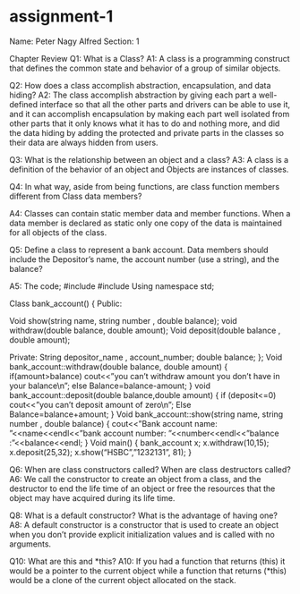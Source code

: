 # assignment-1
Name: Peter Nagy Alfred                                                      Section: 1


Chapter Review
Q1: What is a Class?
A1: 
A class is a programming construct that defines the common state and behavior of a group of similar objects.

Q2: How does a class accomplish abstraction, encapsulation, and data hiding?
A2: The class accomplish abstraction by giving each part a well-defined interface so that all the other parts and drivers can be able to use it, and it can accomplish encapsulation by making each part well isolated from other parts that it only knows what it has to do and nothing more, and did the data hiding by adding the protected and private parts in the classes so their data are always hidden from users.

Q3: What is the relationship between an object and a class?
A3: 
A class is a definition of the behavior of an object and 
Objects are instances of classes.

Q4: In what way, aside from being functions, are class function members different from
Class data members?

A4: Classes can contain static member data and member functions. When a data member is declared as static only one copy of the data
is maintained for all objects of the class.

Q5: Define a class to represent a bank account. Data members should include the
Depositor’s name, the account number (use a string), and the balance?

A5: The code;
#include <iostream>
#include <string>
Using namespace std;





Class bank_account()
{
Public:

Void show(string name, string number , double balance);
void withdraw(double balance, double amount);
Void deposit(double balance , double amount);

Private:
String depositor_name , account_number;
double balance;
};
Void bank_account::withdraw(double balance, double amount)
{
if(amount>balance)
cout<<”you can’t withdraw amount you don’t have in your balance\n”;
else
Balance=balance-amount;
}
void bank_account::deposit(double balance,double amount)
{
if (deposit<=0)
cout<<”you can’t deposit amount of zero\n”;
Else
Balance=balance+amount;
}
Void bank_account::show(string name, string number , double balance)
{ cout<<”Bank account name: ”<<name<<endl<<”bank account number: ”<<number<<endl<<”balance :”<<balance<<endl;
}
Void main()
{
bank_account x;
x.withdraw(10,15);
x.deposit(25,32);
x.show(“HSBC”,”1232131”, 81);
}





Q6: When are class constructors called? When are class destructors called?
A6: We call the constructor to create an object from a class, and the destructor to end the life time of an object or free the resources that the object may have acquired during its life time.

Q8: What is a default constructor? What is the advantage of having one?
A8: 
A default constructor is a constructor that is used to create an object when you don’t provide explicit initialization values and is called with no arguments.

Q10: What are this and *this?
A10: If you had a function that returns (this) it would be a pointer to the current object while a function that returns (*this) would be a clone of the current object allocated on the stack.


